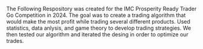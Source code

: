 The Following Respository was created for the IMC Prosperity Ready Trader Go Competition in 2024.
The goal was to create a trading algorithm that would make the most profit while trading several different products.
Used statistics, data anlysis, and game theory to develop trading strategies.  We then tested our algorithm and iterated the desing in order to optimize our trades.